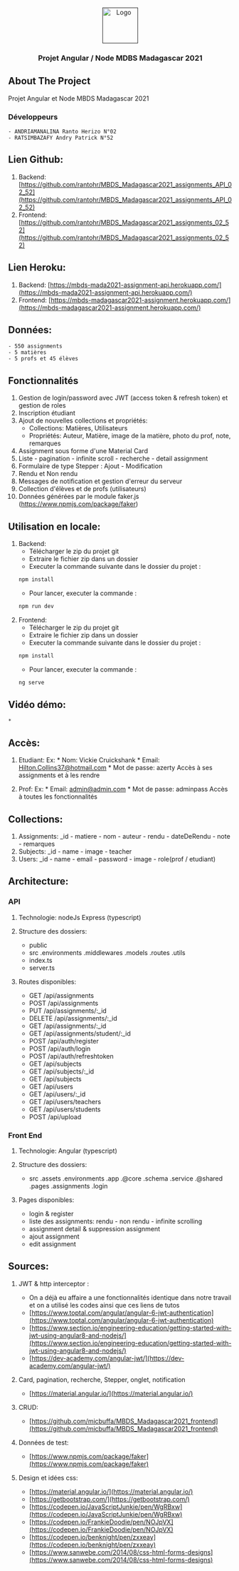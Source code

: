 <!-- PROJECT LOGO -->
<br />
<p align="center">
  <a href="">
    <img src="https://raw.githubusercontent.com/othneildrew/Best-README-Template/master/images/logo.png" alt="Logo" width="80" height="80">
  </a>

  <h3 align="center">Projet Angular / Node MDBS Madagascar 2021</h3>
</p>


<!-- ABOUT THE PROJECT -->
## About The Project

Projet Angular et Node MBDS Madagascar 2021

### Développeurs
	- ANDRIAMANALINA Ranto Herizo N°02
	- RATSIMBAZAFY Andry Patrick N°52

## Lien Github:
1. Backend: [https://github.com/rantohr/MBDS_Madagascar2021_assignments_API_02_52](https://github.com/rantohr/MBDS_Madagascar2021_assignments_API_02_52)
2. Frontend: [https://github.com/rantohr/MBDS_Madagascar2021_assignments_02_52](https://github.com/rantohr/MBDS_Madagascar2021_assignments_02_52)
	
## Lien Heroku:
1. Backend: [https://mbds-mada2021-assignment-api.herokuapp.com/](https://mbds-mada2021-assignment-api.herokuapp.com/)
2. Frontend: [https://mbds-madagascar2021-assignment.herokuapp.com/](https://mbds-madagascar2021-assignment.herokuapp.com/)
	
## Données:
	- 550 assignments
	- 5 matières
	- 5 profs et 45 élèves
	
## Fonctionnalités

1. Gestion de login/password avec JWT (access token & refresh token) et gestion de roles
2. Inscription étudiant
3. Ajout de nouvelles collections et propriétés: 
	* Collections: Matières, Utilisateurs
	* Propriétés: Auteur, Matière, image de la matière, photo du prof, note, remarques
4. Assignment sous forme d'une Material Card
5. Liste - pagination - infinite scroll - recherche - detail assignment
6. Formulaire de type Stepper : Ajout - Modification
7. Rendu et Non rendu
8. Messages de notification et gestion d'erreur du serveur
9. Collection d'élèves et de profs (utilisateurs)
10. Données générées par le module faker.js (https://www.npmjs.com/package/faker)

## Utilisation en locale:

1. Backend:
	* Télécharger le zip du projet git
	* Extraire le fichier zip dans un dossier
	* Executer la commande suivante dans le dossier du projet :
	```sh
	npm install
	```
	* Pour lancer, executer la commande : 
	```sh
	npm run dev
	```
2. Frontend:
	* Télécharger le zip du projet git
	* Extraire le fichier zip dans un dossier
	* Executer la commande suivante dans le dossier du projet :
	```sh
	npm install
	```
	* Pour lancer, executer la commande :
	```sh
	ng serve
	```
## Vidéo démo:
	* 
	
## Accès:

1. Etudiant:
	Ex: 
		* Nom: Vickie Cruickshank
		* Email: Hilton.Collins37@hotmail.com
		* Mot de passe: azerty
	Accès à ses assignments et à les rendre
	
2. Prof:
	Ex: 
		* Email: admin@admin.com
		* Mot de passe: adminpass
	Accès à toutes les fonctionnalités
	
## Collections:

1. Assignments: _id - matiere - nom - auteur - rendu - dateDeRendu - note - remarques
2. Subjects: _id - name - image - teacher
3. Users: _id - name - email - password - image - role(prof / etudiant)

## Architecture:

### API
1. Technologie: nodeJs Express (typescript)

2. Structure des dossiers:
	* public
	* src
		.environments
		.middlewares
		.models
		.routes
		.utils
	* index.ts
	* server.ts
	
3. Routes disponibles:
	* GET /api/assignments
	* POST /api/assignments
	* PUT /api/assignments/:_id
	* DELETE /api/assignments/:_id
	* GET /api/assignments/:_id
	* GET /api/assignments/student/:_id
	* POST /api/auth/register
	* POST /api/auth/login
	* POST /api/auth/refreshtoken
	* GET /api/subjects
	* GET /api/subjects/:_id
	* GET /api/subjects
	* GET /api/users
	* GET /api/users/:_id
	* GET /api/users/teachers
	* GET /api/users/students
	* POST /api/upload
	
### Front End
1. Technologie: Angular (typescript)

2. Structure des dossiers:
	* src
		.assets
		.environments
		.app
			.@core
				.schema
				.service
			.@shared
			.pages
				.assignments
				.login
	
3. Pages disponibles:
	* login & register
	* liste des assignments: rendu - non rendu - infinite scrolling
	* assignment detail & suppression assignment
	* ajout assignment
	* edit assignment
	
## Sources:
1. JWT & http interceptor : 
	* On a déjà eu affaire a une fonctionnalités identique dans notre travail et on a utilisé les codes ainsi que ces liens de tutos
	* [https://www.toptal.com/angular/angular-6-jwt-authentication](https://www.toptal.com/angular/angular-6-jwt-authentication)
	* [https://www.section.io/engineering-education/getting-started-with-jwt-using-angular8-and-nodejs/](https://www.section.io/engineering-education/getting-started-with-jwt-using-angular8-and-nodejs/)
	* [https://dev-academy.com/angular-jwt/](https://dev-academy.com/angular-jwt/)
	
2. Card, pagination, recherche, Stepper, onglet, notification
	* [https://material.angular.io/](https://material.angular.io/)
	
3. CRUD:
	* [https://github.com/micbuffa/MBDS_Madagascar2021_frontend](https://github.com/micbuffa/MBDS_Madagascar2021_frontend)
	
4. Données de test: 
	* [https://www.npmjs.com/package/faker](https://www.npmjs.com/package/faker)
	
5. Design et idées css:
	* [https://material.angular.io/](https://material.angular.io/)
	* [https://getbootstrap.com/](https://getbootstrap.com/)
	* [https://codepen.io/JavaScriptJunkie/pen/WgRBxw](https://codepen.io/JavaScriptJunkie/pen/WgRBxw)
	* [https://codepen.io/FrankieDoodie/pen/NOJpVX](https://codepen.io/FrankieDoodie/pen/NOJpVX) 
	* [https://codepen.io/benknight/pen/zxxeay](https://codepen.io/benknight/pen/zxxeay) 
	* [https://www.sanwebe.com/2014/08/css-html-forms-designs](https://www.sanwebe.com/2014/08/css-html-forms-designs) 	
